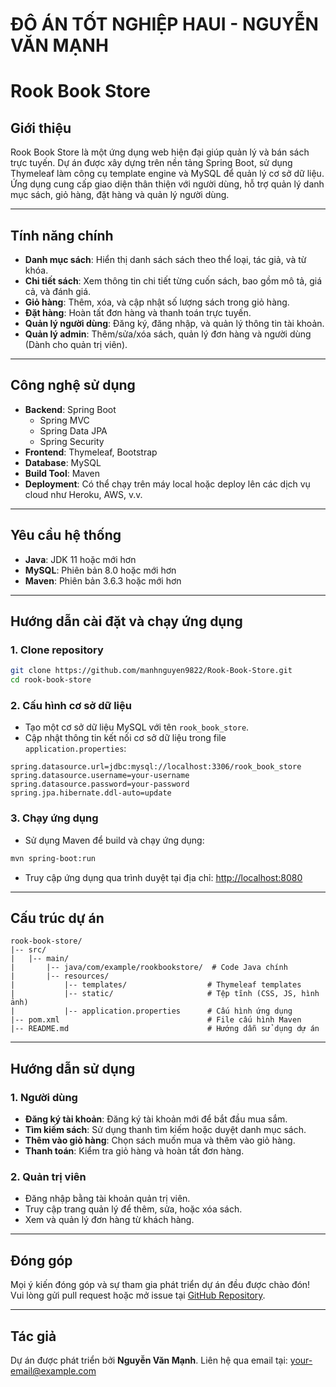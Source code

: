# ĐÔ ÁN TỐT NGHIỆP HAUI - NGUYỄN VĂN MẠNH
# Rook Book Store

## Giới thiệu
Rook Book Store là một ứng dụng web hiện đại giúp quản lý và bán sách trực tuyến. Dự án được xây dựng trên nền tảng Spring Boot, sử dụng Thymeleaf làm công cụ template engine và MySQL để quản lý cơ sở dữ liệu. Ứng dụng cung cấp giao diện thân thiện với người dùng, hỗ trợ quản lý danh mục sách, giỏ hàng, đặt hàng và quản lý người dùng.

---

## Tính năng chính
- **Danh mục sách**: Hiển thị danh sách sách theo thể loại, tác giả, và từ khóa.
- **Chi tiết sách**: Xem thông tin chi tiết từng cuốn sách, bao gồm mô tả, giá cả, và đánh giá.
- **Giỏ hàng**: Thêm, xóa, và cập nhật số lượng sách trong giỏ hàng.
- **Đặt hàng**: Hoàn tất đơn hàng và thanh toán trực tuyến.
- **Quản lý người dùng**: Đăng ký, đăng nhập, và quản lý thông tin tài khoản.
- **Quản lý admin**: Thêm/sửa/xóa sách, quản lý đơn hàng và người dùng (Dành cho quản trị viên).

---

## Công nghệ sử dụng
- **Backend**: Spring Boot
  - Spring MVC
  - Spring Data JPA
  - Spring Security
- **Frontend**: Thymeleaf, Bootstrap
- **Database**: MySQL
- **Build Tool**: Maven
- **Deployment**: Có thể chạy trên máy local hoặc deploy lên các dịch vụ cloud như Heroku, AWS, v.v.

---

## Yêu cầu hệ thống
- **Java**: JDK 11 hoặc mới hơn
- **MySQL**: Phiên bản 8.0 hoặc mới hơn
- **Maven**: Phiên bản 3.6.3 hoặc mới hơn

---

## Hướng dẫn cài đặt và chạy ứng dụng

### 1. Clone repository
```bash
git clone https://github.com/manhnguyen9822/Rook-Book-Store.git
cd rook-book-store
```

### 2. Cấu hình cơ sở dữ liệu
- Tạo một cơ sở dữ liệu MySQL với tên `rook_book_store`.
- Cập nhật thông tin kết nối cơ sở dữ liệu trong file `application.properties`:
```properties
spring.datasource.url=jdbc:mysql://localhost:3306/rook_book_store
spring.datasource.username=your-username
spring.datasource.password=your-password
spring.jpa.hibernate.ddl-auto=update
```

### 3. Chạy ứng dụng
- Sử dụng Maven để build và chạy ứng dụng:
```bash
mvn spring-boot:run
```
- Truy cập ứng dụng qua trình duyệt tại địa chỉ: [http://localhost:8080](http://localhost:8080)

---

## Cấu trúc dự án
```plaintext
rook-book-store/
|-- src/
|   |-- main/
|       |-- java/com/example/rookbookstore/  # Code Java chính
|       |-- resources/
|           |-- templates/                  # Thymeleaf templates
|           |-- static/                     # Tệp tĩnh (CSS, JS, hình ảnh)
|           |-- application.properties      # Cấu hình ứng dụng
|-- pom.xml                                 # File cấu hình Maven
|-- README.md                               # Hướng dẫn sử dụng dự án
```

---

## Hướng dẫn sử dụng
### 1. Người dùng
- **Đăng ký tài khoản**: Đăng ký tài khoản mới để bắt đầu mua sắm.
- **Tìm kiếm sách**: Sử dụng thanh tìm kiếm hoặc duyệt danh mục sách.
- **Thêm vào giỏ hàng**: Chọn sách muốn mua và thêm vào giỏ hàng.
- **Thanh toán**: Kiểm tra giỏ hàng và hoàn tất đơn hàng.

### 2. Quản trị viên
- Đăng nhập bằng tài khoản quản trị viên.
- Truy cập trang quản lý để thêm, sửa, hoặc xóa sách.
- Xem và quản lý đơn hàng từ khách hàng.

---

## Đóng góp
Mọi ý kiến đóng góp và sự tham gia phát triển dự án đều được chào đón! Vui lòng gửi pull request hoặc mở issue tại [GitHub Repository](https://github.com/manhnguyen9822/Rook-Book-Store.git).

---

## Tác giả
Dự án được phát triển bởi **Nguyễn Văn Mạnh**. Liên hệ qua email tại: your-email@example.com


